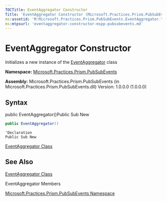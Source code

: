 ```yaml
---
TOCTitle: EventAggregator Constructor
Title: 'EventAggregator Constructor (Microsoft.Practices.Prism.PubSubEvents)'
ms:assetid: 'M:Microsoft.Practices.Prism.PubSubEvents.EventAggregator.\#ctor'
ms:mtpsurl: 'eventaggregator-constructor-mspp-pubsubevents.md'
---
```


# EventAggregator Constructor

Initializes a new instance of the [EventAggregator](eventaggregator-class-mspp-pubsubevents) class

**Namespace:** [Microsoft.Practices.Prism.PubSubEvents](mspp-pubsubevents-namespace)

**Assembly:** Microsoft.Practices.Prism.PubSubEvents (in Microsoft.Practices.Prism.PubSubEvents.dll) Version: 1.0.0.0 (1.0.0.0)

## Syntax
public EventAggregator()Public Sub New
```C#
public EventAggregator()
```
```VB
'Declaration
Public Sub New
```

[EventAggregator Class](https://msdn.microsoft.com/library/microsoft.practices.prism.pubsubevents.eventaggregator)
## See Also

[EventAggregator Class](eventaggregator-class-mspp-pubsubevents)

EventAggregator Members

[Microsoft.Practices.Prism.PubSubEvents Namespace](mspp-pubsubevents-namespace)
